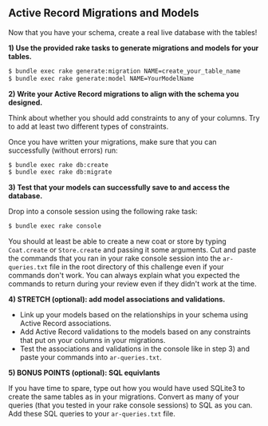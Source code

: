 ## Active Record Migrations and Models

Now that you have your schema, create a real live database with the tables!

**1) Use the provided rake tasks to generate migrations and models for your tables.**

```bash
$ bundle exec rake generate:migration NAME=create_your_table_name
$ bundle exec rake generate:model NAME=YourModelName
```

**2) Write your Active Record migrations to align with the schema you designed.**

Think about whether you should add constraints to any of your columns. Try to add at least two different types of constraints.

Once you have written your migrations, make sure that you can successfully (without errors) run:

```bash
$ bundle exec rake db:create
$ bundle exec rake db:migrate
```

**3) Test that your models can successfully save to and access the database.**

Drop into a console session using the following rake task:

```bash
$ bundle exec rake console
```

You should at least be able to create a new coat or store by typing `Coat.create` or `Store.create` and passing it some arguments. Cut and paste the commands that you ran in your rake console session into the `ar-queries.txt` file in the root directory of this challenge even if your commands don't work. You can always explain what you expected the commands to return during your review even if they didn't work at the time.

**4) STRETCH (optional): add model associations and validations.**

- Link up your models based on the relationships in your schema using Active Record associations.
- Add Active Record validations to the models based on any constraints that put on your columns in your migrations.
- Test the associations and validations in the console like in step 3) and paste your commands into `ar-queries.txt`.

**5) BONUS POINTS (optional): SQL equivlants**

If you have time to spare, type out how you would have used SQLite3 to create the same tables as in your migrations. Convert as many of your queries (that you tested in your rake console sessions) to SQL as you can. Add these SQL queries to your `ar-queries.txt` file.
